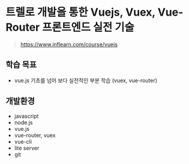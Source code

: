# 트렐로 개발을 통한 Vuejs, Vuex, Vue-Router 프론트엔드 실전 기술
> https://www.inflearn.com/course/vuejs

## 학습 목표
- vue.js 기초를 넘어 보다 실전적인 부분 학습 (vuex, vue-router)

## 개발환경
- javascript
- node.js
- vue.js
- vue-router, vuex
- vue-cli
- lite server
- git
